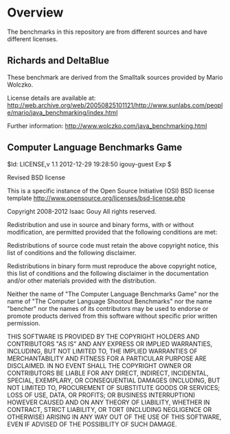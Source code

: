 # Overview

The benchmarks in this repository are from different sources and have different
licenses.

## Richards and DeltaBlue

These benchmark are derived from the Smalltalk sources provided by Mario Wolczko.

License details are available at:
  http://web.archive.org/web/20050825101121/http://www.sunlabs.com/people/mario/java_benchmarking/index.html

Further information:
  http://www.wolczko.com/java_benchmarking.html

## Computer Language Benchmarks Game

$Id: LICENSE,v 1.1 2012-12-29 19:28:50 igouy-guest Exp $

Revised BSD license

This is a specific instance of the Open Source Initiative (OSI) BSD license template
http://www.opensource.org/licenses/bsd-license.php


Copyright 2008-2012 Isaac Gouy
All rights reserved.

Redistribution and use in source and binary forms, with or without modification, are permitted provided that the following conditions are met:

   Redistributions of source code must retain the above copyright notice, this list of conditions and the following disclaimer.

   Redistributions in binary form must reproduce the above copyright notice, this list of conditions and the following disclaimer in the documentation and/or other materials provided with the distribution.

   Neither the name of "The Computer Language Benchmarks Game" nor the name of "The Computer Language Shootout Benchmarks" nor the name "bencher" nor the names of its contributors may be used to endorse or promote products derived from this software without specific prior written permission.

THIS SOFTWARE IS PROVIDED BY THE COPYRIGHT HOLDERS AND CONTRIBUTORS "AS IS" AND ANY EXPRESS OR IMPLIED WARRANTIES, INCLUDING, BUT NOT LIMITED TO, THE IMPLIED WARRANTIES OF MERCHANTABILITY AND FITNESS FOR A PARTICULAR PURPOSE ARE DISCLAIMED. IN NO EVENT SHALL THE COPYRIGHT OWNER OR CONTRIBUTORS BE LIABLE FOR ANY DIRECT, INDIRECT, INCIDENTAL, SPECIAL, EXEMPLARY, OR CONSEQUENTIAL DAMAGES (INCLUDING, BUT NOT LIMITED TO, PROCUREMENT OF SUBSTITUTE GOODS OR SERVICES; LOSS OF USE, DATA, OR PROFITS; OR BUSINESS INTERRUPTION) HOWEVER CAUSED AND ON ANY THEORY OF LIABILITY, WHETHER IN CONTRACT, STRICT LIABILITY, OR TORT (INCLUDING NEGLIGENCE OR OTHERWISE) ARISING IN ANY WAY OUT OF THE USE OF THIS SOFTWARE, EVEN IF ADVISED OF THE POSSIBILITY OF SUCH DAMAGE.